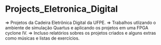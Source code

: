 # Projects_Eletronica_Digital

=> Projetos da Cadeira Eletrônica Digital da UFPE. 
=> Trabalhos utlizando o ambiente de simulação Quartus e aplicando os projetos em uma FPGA cyclone IV.
=> Incluso relatórios sobres os projetos criados e alguns extras como músicas e listas de exercícios.

